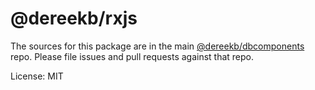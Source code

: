 @dereekb/rxjs
=======

The sources for this package are in the main [@dereekb/dbcomponents](https://github.com/dereekb/dbcomponents) repo. Please file issues and pull requests against that repo.

License: MIT
